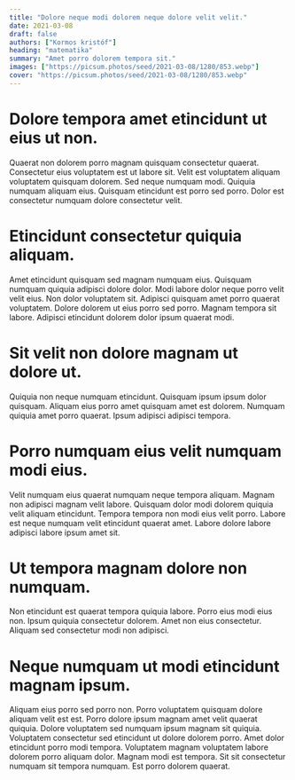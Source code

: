 ```yaml
---
title: "Dolore neque modi dolorem neque dolore velit velit."
date: 2021-03-08
draft: false 
authors: ["Kormos kristóf"]
heading: "matematika"
summary: "Amet porro dolorem tempora sit."
images: ["https://picsum.photos/seed/2021-03-08/1280/853.webp"]
cover: "https://picsum.photos/seed/2021-03-08/1280/853.webp"
---
```

# Dolore tempora amet etincidunt ut eius ut non.        
Quaerat non dolorem porro magnam quisquam consectetur quaerat. Consectetur eius voluptatem est ut labore sit. Velit est voluptatem aliquam voluptatem quisquam dolorem. Sed neque numquam modi. Quiquia numquam aliquam eius. Quisquam etincidunt est porro sed porro. Dolor est consectetur numquam dolore consectetur velit.

# Etincidunt consectetur quiquia aliquam.        
Amet etincidunt quisquam sed magnam numquam eius. Quisquam numquam quiquia adipisci dolore dolor. Modi labore dolor neque porro velit velit eius. Non dolor voluptatem sit. Adipisci quisquam amet porro quaerat voluptatem. Dolore dolorem ut eius porro sed porro. Magnam tempora sit labore. Adipisci etincidunt dolorem dolor ipsum quaerat modi.

# Sit velit non dolore magnam ut dolore ut.        
Quiquia non neque numquam etincidunt. Quisquam ipsum ipsum dolor quisquam. Aliquam eius porro amet quisquam amet est dolorem. Numquam quiquia amet porro quaerat. Ipsum adipisci adipisci tempora.

# Porro numquam eius velit numquam modi eius.        
Velit numquam eius quaerat numquam neque tempora aliquam. Magnam non adipisci magnam velit labore. Quisquam dolor modi dolorem quiquia velit aliquam etincidunt. Tempora tempora non modi eius velit porro. Labore est neque numquam velit etincidunt quaerat amet. Labore dolore labore adipisci labore ipsum amet sit.

# Ut tempora magnam dolore non numquam.        
Non etincidunt est quaerat tempora quiquia labore. Porro eius modi eius non. Ipsum quiquia consectetur dolorem. Amet non eius consectetur. Aliquam sed consectetur modi non adipisci.

# Neque numquam ut modi etincidunt magnam ipsum.        
Aliquam eius porro sed porro non. Porro voluptatem quisquam dolore aliquam velit est est. Porro dolore ipsum magnam amet velit quaerat quiquia. Dolore voluptatem sed numquam ipsum magnam sit quiquia. Voluptatem consectetur sed etincidunt ut dolore dolorem porro. Amet dolor etincidunt porro modi tempora. Voluptatem magnam voluptatem labore dolorem porro aliquam dolor. Magnam modi est tempora. Sit sit consectetur numquam sit tempora numquam. Est porro dolorem quaerat.


